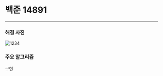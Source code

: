 # 백준 14891

---

### 해결 사진

![1234](https://user-images.githubusercontent.com/48646456/91295051-fb3f8000-e789-11ea-9e63-4ddcc97eef72.png)


### 주요 알고리즘

구현